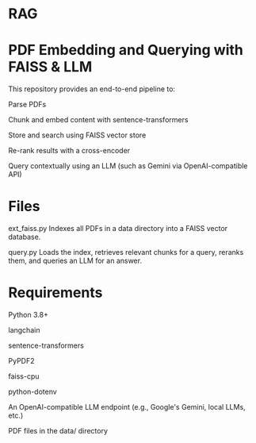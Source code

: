 # RAG
 
# PDF Embedding and Querying with FAISS & LLM
This repository provides an end-to-end pipeline to:

Parse PDFs

Chunk and embed content with sentence-transformers

Store and search using FAISS vector store

Re-rank results with a cross-encoder

Query contextually using an LLM (such as Gemini via OpenAI-compatible API)

# Files
ext_faiss.py
Indexes all PDFs in a data directory into a FAISS vector database.

query.py
Loads the index, retrieves relevant chunks for a query, reranks them, and queries an LLM for an answer.

# Requirements
Python 3.8+

langchain

sentence-transformers

PyPDF2

faiss-cpu

python-dotenv

An OpenAI-compatible LLM endpoint (e.g., Google's Gemini, local LLMs, etc.)

PDF files in the data/ directory